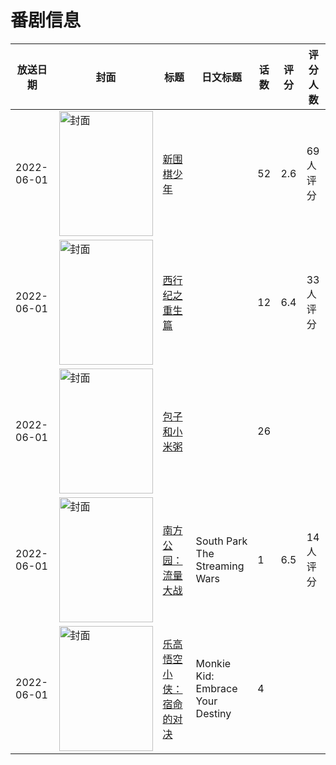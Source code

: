 # 番剧信息

|放送日期|封面|标题|日文标题|话数|评分|评分人数|
|---|---|---|---|---|---|---|
|2022-06-01|<img src="//lain.bgm.tv/pic/cover/c/c5/81/214043_i886M.jpg" alt="封面" style="width:150px;height:200px;object-fit:cover;">|[新围棋少年](https://bangumi.tv/subject/214043)||52|2.6|69人评分|
|2022-06-01|<img src="//lain.bgm.tv/pic/cover/c/73/b7/345807_lV20V.jpg" alt="封面" style="width:150px;height:200px;object-fit:cover;">|[西行纪之重生篇](https://bangumi.tv/subject/345807)||12|6.4|33人评分|
|2022-06-01|<img src="//lain.bgm.tv/pic/cover/c/c5/bd/422191_43nZT.jpg" alt="封面" style="width:150px;height:200px;object-fit:cover;">|[包子和小米粥](https://bangumi.tv/subject/422191)||26|||
|2022-06-01|<img src="//lain.bgm.tv/pic/cover/c/c0/72/476539_hI8t0.jpg" alt="封面" style="width:150px;height:200px;object-fit:cover;">|[南方公园：流量大战](https://bangumi.tv/subject/476539)|South Park The Streaming Wars|1|6.5|14人评分|
|2022-06-01|<img src="//lain.bgm.tv/pic/cover/c/52/13/525924_k9XW9.jpg" alt="封面" style="width:150px;height:200px;object-fit:cover;">|[乐高悟空小侠：宿命的对决](https://bangumi.tv/subject/525924)|Monkie Kid: Embrace Your Destiny|4|||

